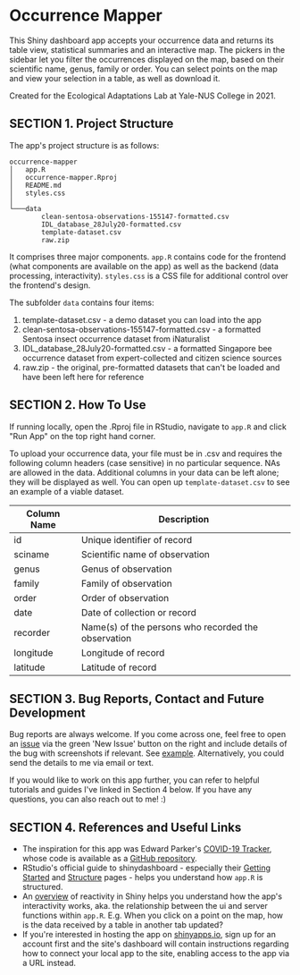 # Occurrence Mapper

This Shiny dashboard app accepts your occurrence data and returns its table view, statistical summaries and an interactive map. The pickers in the sidebar let you filter the occurrences displayed on the map, based on their scientific name, genus, family or order. You can select points on the map and view your selection in a table, as well as download it.

Created for the Ecological Adaptations Lab at Yale-NUS College in 2021.

## SECTION 1. Project Structure

The app's project structure is as follows:

```
occurrence-mapper
│   app.R
│   occurrence-mapper.Rproj
│   README.md
│   styles.css
│
└───data
        clean-sentosa-observations-155147-formatted.csv
        IDL_database_28July20-formatted.csv
        template-dataset.csv
        raw.zip
```

It comprises three major components. `app.R` contains code for the frontend (what components are available on the app) as well as the backend (data processing, interactivity). `styles.css` is a CSS file for additional control over the frontend's design. 

The subfolder `data` contains four items:
1. template-dataset.csv - a demo dataset you can load into the app
2. clean-sentosa-observations-155147-formatted.csv - a formatted Sentosa insect occurrence dataset from iNaturalist
3. IDL_database_28July20-formatted.csv - a formatted Singapore bee occurrence dataset from expert-collected and citizen science sources
4. raw.zip - the original, pre-formatted datasets that can't be loaded and have been left here for reference

## SECTION 2. How To Use

If running locally, open the .Rproj file in RStudio, navigate to `app.R` and click "Run App" on the top right hand corner.

To upload your occurrence data, your file must be in .csv and requires the following column headers (case sensitive) in no particular sequence. NAs are allowed in the data. Additional columns in your data can be left alone; they will be displayed as well. You can open up `template-dataset.csv` to see an example of a viable dataset.

| Column Name | Description |
|---|---|
| id | Unique identifier of record |
| sciname | Scientific name of observation |
| genus | Genus of observation |
| family | Family of observation |
| order | Order of observation |
| date | Date of collection or record |
| recorder | Name(s) of the persons who recorded the observation |
| longitude | Longitude of record |
| latitude | Latitude of record |

## SECTION 3. Bug Reports, Contact and Future Development

Bug reports are always welcome. If you come across one, feel free to open an [issue](https://github.com/tze-min/occurrence-mapper/issues) via the green 'New Issue' button on the right and include details of the bug with screenshots if relevant. See [example](https://github.com/tze-min/occurrence-mapper/issues/6). Alternatively, you could send the details to me via email or text.

If you would like to work on this app further, you can refer to helpful tutorials and guides I've linked in Section 4 below. If you have any questions, you can also reach out to me! :)

## SECTION 4. References and Useful Links

- The inspiration for this app was Edward Parker's [COVID-19 Tracker](https://shiny.rstudio.com/gallery/covid19-tracker.html), whose code is available as a [GitHub repository](https://github.com/eparker12/nCoV_tracker).
- RStudio's official guide to shinydashboard - especially their [Getting Started](http://rstudio.github.io/shinydashboard/get_started.html) and [Structure](http://rstudio.github.io/shinydashboard/structure.html) pages - helps you understand how `app.R` is structured.
- An [overview](https://shiny.rstudio.com/articles/reactivity-overview.html) of reactivity in Shiny helps you understand how the app's interactivity works, aka. the relationship between the ui and server functions within `app.R`. E.g. When you click on a point on the map, how is the data received by a table in another tab updated?
- If you're interested in hosting the app on [shinyapps.io](https://www.shinyapps.io/), sign up for an account first and the site's dashboard will contain instructions regarding how to connect your local app to the site, enabling access to the app via a URL instead.